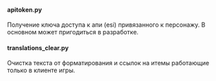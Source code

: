 #### apitoken.py
Получение ключа доступа к апи (esi) привязанного к персонажу.
В основном может пригодиться в разработке.

#### translations_clear.py
Очистка текста от форматирования и ссылок на итемы работающие только в клиенте игры.
